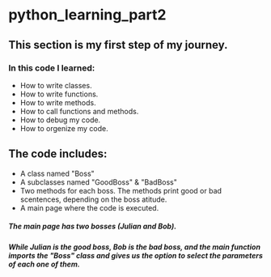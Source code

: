 # python_learning_part2

## This section is my first step of my journey.

### In this code I learned:
* How to write classes.
* How to write functions.
* How to write methods.
* How to call functions and methods.
* How to debug my code.
* How to orgenize my code.

## The code includes:
* A class named "Boss"
* A subclasses named "GoodBoss" & "BadBoss"
* Two methods for each boss. The methods print good or bad scentences, depending on the boss atitude.
* A main page where the code is executed.

##### The main page has two bosses (Julian and Bob).
##### While Julian is the good boss, Bob is the bad boss, and the main function imports the "Boss" class and gives us the option to select the parameters of each one of them.



